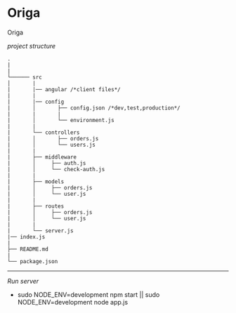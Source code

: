 # Origa
Origa

*project structure*

```
.
|
|
└────── src
│       |
|       |── angular /*client files*/
|       |
|       |── config
|       │       ├── config.json /*dev,test,production*/
|       |       |
|       │       └── environment.js  
|       |
|       └── controllers
|       │       ├── orders.js
|       │       └── users.js          
|       |
|       ├── middleware
|       │     ├── auth.js
|       │     └── check-auth.js
|       |
|       ├── models
|       │     ├── orders.js
|       │     └── user.js
|       |
|       ├── routes
|       │     ├── orders.js 
|       │     └── user.js
|       |
|       └── server.js
|── index.js
|
├── README.md
|
└── package.json

```
---

*Run server*

* sudo NODE_ENV=development npm start || sudo NODE_ENV=development node app.js
